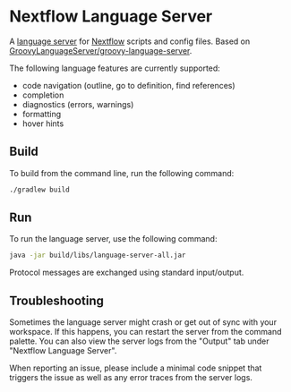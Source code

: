 # Nextflow Language Server

A [language server](https://microsoft.github.io/language-server-protocol/) for [Nextflow](https://nextflow.io/) scripts and config files. Based on [GroovyLanguageServer/groovy-language-server](https://github.com/GroovyLanguageServer/groovy-language-server).

The following language features are currently supported:

- code navigation (outline, go to definition, find references)
- completion
- diagnostics (errors, warnings)
- formatting
- hover hints

## Build

To build from the command line, run the following command:

```sh
./gradlew build
```

## Run

To run the language server, use the following command:

```sh
java -jar build/libs/language-server-all.jar
```

Protocol messages are exchanged using standard input/output.

## Troubleshooting

Sometimes the language server might crash or get out of sync with your workspace. If this happens, you can restart the server from the command palette. You can also view the server logs from the "Output" tab under "Nextflow Language Server".

When reporting an issue, please include a minimal code snippet that triggers the issue as well as any error traces from the server logs.
